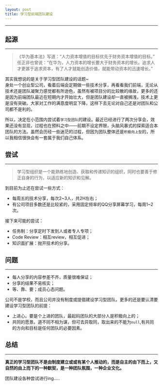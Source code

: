 ```yaml
---
layout: post
title: 学习型前端团队建设
---
```

***  

## 起源  
 ---  
 
> 《华为基本法》写道：“人力资本增值的目标优先于财务资本增值的目标。”  
任正非也曾说：“在华为，人力资本的增长要大于财务资本的增长。追求人才更甚于追求资本，有了人才就能创造价值，就能带动资本的迅速增长。”

其实我想说的是关于学习型团队建设的话题~  
身处一个创业型公司，看着后端会定期做一些技术分享，再看看我们前端，无论从技术还是团队凝聚力感觉都有所逊色，虽然有被项目分的比较散的缘故，更多的还是因为前端团队最近在短期内才开始壮大，但是团队建设却一直被搁浅，技术上更是没有突破。大家对工作的满意度明显下降，这样下去无论对自己还是对团队和公司都不是利的。  

所以，决定在小范围内尝试着`学习型团队`的建设。最近已经进行了两次分享会，效果还没有显现，过程也在预料之中——前期不设定界限，头脑风暴式的探索适合本团队的方法。虽然会历经一些迷茫的过程，但因为团队整体还是`积极向上型`的，所以我相信很快会有一套属于我们自己体系。

## 尝试
---
> 学习型组织是一个能熟练地创造、获取和传递知识的组织，同时也要善于修正自身的行为，以适应新的知识和见解。

到目前为止还在尝试一些方式：

+ 每周五的技术分享，每次2~3人，共2H左右；
+ 有公司项目多数还是比较紧的，采用固定频率的QQ分享屏幕学习，每周1~2次。

接下来可能的尝试：

+ 任务制：分享定时下发到人或者专人专项；
+ Code Review：相互review，相互促进；
+ 知识面扩展：抛开技术的分享。

## 问题
---
+ 每人分享的内容参差不齐，质量很难保证；
+ 分享的结果不易核实；
+ 等、靠、要；成员心态问题。

公司不是学校，而且公司并没有制度或提倡建设学习型团队，更多的还是要认清要建设学习型团队的前提：

+ 上进心。要是个上进的团队，最起码团队的大部分人是积极向上的；
+ 共同的愿景。道不同不相为谋，但可去异取同，取出来的不能为`null`,有共同的方向和目标是任何团队的必要因素。

## 总结
---

**真正的学习型团队不是由制度建立或或有某个人推动的，而是自主的由下而上，又自然的由上而下的一种默契，是一种团队氛围，一种企业文化。** 


团队建设各种尝试进行ing.....

